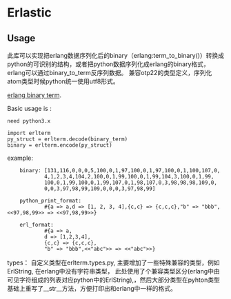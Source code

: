 # Erlastic #

## Usage ##

此库可以实现把erlang数据序列化后的binary（erlang:term_to_binary()）转换成python的可识别的结构，或者把python数据序列化成erlang的binary格式，erlang可以通过binary_to_term反序列数据。
兼容otp22的类型定义，序列化atom类型时候python统一使用utf8形式。

[erlang binary term](http://erlang.org/doc/apps/erts/erl_ext_dist.html).

Basic usage is :

    need python3.x 
    
    import erlterm
    py_struct = erlterm.decode(binary_term)
    binary = erlterm.encode(py_struct)


example:
```
    binary: [131,116,0,0,0,5,100,0,1,97,100,0,1,97,100,0,1,100,107,0,
            4,1,2,3,4,104,2,100,0,1,99,100,0,1,99,104,3,100,0,1,99,
            100,0,1,99,100,0,1,99,107,0,1,98,107,0,3,98,98,98,109,0,
            0,0,3,97,98,99,109,0,0,0,3,97,98,99]
    
    python_print_format:
            #{a => a,d => [1, 2, 3, 4],{c,c} => {c,c,c},"b" => "bbb",<<97,98,99>> => <<97,98,99>>}
    
    erl_format:
            #{a => a,
            d => [1,2,3,4],
            {c,c} => {c,c,c},
            "b" => "bbb",<<"abc">> => <<"abc">>}
```

types：
    自定义类型在erlterm.types.py, 主要增加了一些特殊兼容的类型，例如ErlString, 在erlang中没有字符串类型，
    此处使用了个兼容类型区分(erlang中由可见字符组成的列表对应python中的ErlString),，然后大部分类型在pyhton类型基础上重写了__str__方法，方便打印出和erlang中一样的格式。
